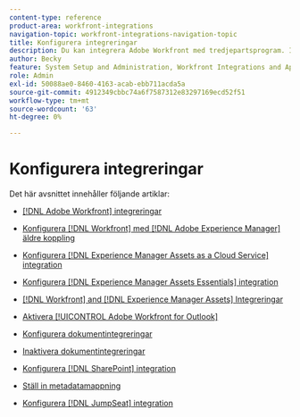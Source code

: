 ```yaml
---
content-type: reference
product-area: workfront-integrations
navigation-topic: workfront-integrations-navigation-topic
title: Konfigurera integreringar
description: Du kan integrera Adobe Workfront med tredjepartsprogram. Integrationer kan göra Workfront ännu bättre och skräddarsy det efter företagets behov.
author: Becky
feature: System Setup and Administration, Workfront Integrations and Apps
role: Admin
exl-id: 50088ae0-8460-4163-acab-ebb711acda5a
source-git-commit: 4912349cbbc74a6f7587312e83297169ecd52f51
workflow-type: tm+mt
source-wordcount: '63'
ht-degree: 0%

---
```


# Konfigurera integreringar

Det här avsnittet innehåller följande artiklar:

* [[!DNL Adobe Workfront] integreringar](../../administration-and-setup/configure-integrations/workfront-integrations-1.md)
* [Konfigurera [!DNL Workfront] med [!DNL Adobe Experience Manager] äldre koppling](../../administration-and-setup/configure-integrations/configure-workfront-aem.md)
* [Konfigurera [!DNL Experience Manager Assets as a Cloud Service] integration](../../administration-and-setup/configure-integrations/configure-aacs-integration.md)
* [Konfigurera [!DNL Experience Manager Assets Essentials] integration](../../documents/adobe-workfront-for-experience-manager-assets-essentials/setup-asset-essentials.md)
* [[!DNL Workfront] and [!DNL Experience Manager Assets] Integreringar](../../documents/workfront-and-experience-manager-integrations/wf-experience-manager-integrations.md)
* [Aktivera [!UICONTROL Adobe Workfront for Outlook]](../../administration-and-setup/configure-integrations/enable-workfront-for-outlook.md)
* [Konfigurera dokumentintegreringar](../../administration-and-setup/configure-integrations/configure-document-integrations.md)
* [Inaktivera dokumentintegreringar](../../administration-and-setup/configure-integrations/disable-document-integrations.md)
* [Konfigurera [!DNL SharePoint] integration](../../administration-and-setup/configure-integrations/configure-sharepoint-integration.md)
* [Ställ in metadatamappning](../../administration-and-setup/configure-integrations/set-up-metadata-mapping.md)

   <!--
  <li data-mc-conditions="QuicksilverOrClassic.Draft mode"><a href="../../administration-and-setup/configure-integrations/create-oauth-application.md" class="MCXref xref" xrefformat="{para}">Create OAuth2 applications for Workfront integrations</a> </li>
  -->

   <!--
  <li data-mc-conditions="QuicksilverOrClassic.Draft mode"><a href="../../administration-and-setup/configure-integrations/manage-custom-oauth2-apps.md" class="MCXref xref" xrefformat="{para}">View and manage custom OAuth2 applications</a> </li>
  -->

* [Konfigurera [!DNL JumpSeat] integration](/help/quicksilver/administration-and-setup/configure-integrations/configure-jumpseat.md)
